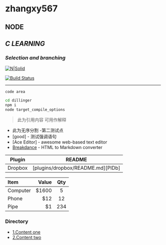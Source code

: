 # zhangxy567
## NODE
## _C LEARNING_
### _Selection and branching_
[![N|Solid](https://cldup.com/dTxpPi9lDf.thumb.png)](https://nodesource.com/products/nsolid)

[![Build Status](https://travis-ci.org/joemccann/dillinger.svg?branch=master)](https://travis-ci.org/joemccann/dillinger)


---

```
code area
```

```sh
cd dillinger
npm i
node target_compile_options
```

>此为引用内容 可用作解释

- 此为无序分割
-第二测试点
- [good] - 测试强调语句
- [Ace Editor] - awesome web-based text editor
- [Breakdance](https://breakdance.github.io/breakdance/) - HTML
to Markdown converter


| Plugin | README |
| ------ | ------ |
| Dropbox | [plugins/dropbox/README.md][PlDb] |

| Item     | Value | Qty   |
| :------- | ----: | :---: |
| Computer | $1600 |  5    |
| Phone    | $12   |  12   |
| Pipe     | $1    |  234  |

### Directory
* [1.Content one](#zhangxy567)
* [2.Content two](#chapter2)
